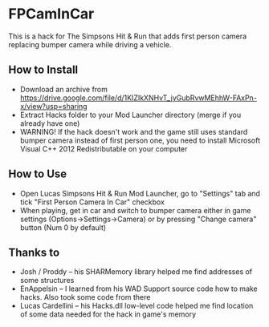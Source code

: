 # FPCamInCar

This is a hack for The Simpsons Hit & Run that adds first person camera replacing bumper camera while driving a vehicle.

## How to Install

- Download an archive from https://drive.google.com/file/d/1KIZIkXNHvT_jyGubRvwMEhhW-FAxPn-x/view?usp=sharing
- Extract Hacks folder to your Mod Launcher directory (merge if you already have one)
- WARNING! If the hack doesn't work and the game still uses standard bumper camera instead of first person one, you need to install Microsoft Visual C++ 2012 Redistributable on your computer

## How to Use

- Open Lucas Simpsons Hit & Run Mod Launcher, go to "Settings" tab and tick "First Person Camera In Car" checkbox
- When playing, get in car and switch to bumper camera either in game settings (Options->Settings->Camera) or by pressing "Change camera" button (Num 0 by default)

## Thanks to

- Josh / Proddy – his SHARMemory library helped me find addresses of some structures
- EnAppelsin – I learned from his WAD Support source code how to make hacks. Also took some code from there
- Lucas Cardellini – his Hacks.dll low-level code helped me find location of some data needed for the hack in game's memory

